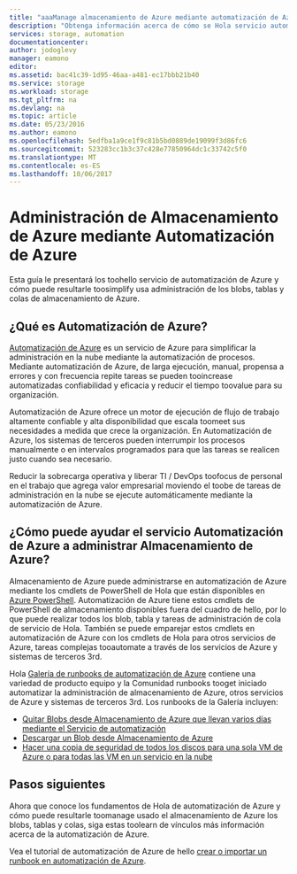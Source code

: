 ```yaml
---
title: "aaaManage almacenamiento de Azure mediante automatización de Azure"
description: "Obtenga información acerca de cómo se Hola servicio automatización de Azure pueden toomanage usado el almacenamiento de Azure a escala."
services: storage, automation
documentationcenter: 
author: jodoglevy
manager: eamono
editor: 
ms.assetid: bac41c39-1d95-46aa-a481-ec17bbb21b40
ms.service: storage
ms.workload: storage
ms.tgt_pltfrm: na
ms.devlang: na
ms.topic: article
ms.date: 05/23/2016
ms.author: eamono
ms.openlocfilehash: 5edfba1a9ce1f9c81b5bd0889de19099f3d86fc6
ms.sourcegitcommit: 523283cc1b3c37c428e77850964dc1c33742c5f0
ms.translationtype: MT
ms.contentlocale: es-ES
ms.lasthandoff: 10/06/2017
---
```

# <a name="managing-azure-storage-using-azure-automation"></a>Administración de Almacenamiento de Azure mediante Automatización de Azure
Esta guía le presentará los toohello servicio de automatización de Azure y cómo puede resultarle toosimplify usa administración de los blobs, tablas y colas de almacenamiento de Azure.

## <a name="what-is-azure-automation"></a>¿Qué es Automatización de Azure?
[Automatización de Azure](https://azure.microsoft.com/services/automation/) es un servicio de Azure para simplificar la administración en la nube mediante la automatización de procesos. Mediante automatización de Azure, de larga ejecución, manual, propensa a errores y con frecuencia repite tareas se pueden tooincrease automatizadas confiabilidad y eficacia y reducir el tiempo toovalue para su organización.

Automatización de Azure ofrece un motor de ejecución de flujo de trabajo altamente confiable y alta disponibilidad que escala toomeet sus necesidades a medida que crece la organización. En Automatización de Azure, los sistemas de terceros pueden interrumpir los procesos manualmente o en intervalos programados para que las tareas se realicen justo cuando sea necesario.

Reducir la sobrecarga operativa y liberar TI / DevOps toofocus de personal en el trabajo que agrega valor empresarial moviendo el toobe de tareas de administración en la nube se ejecute automáticamente mediante la automatización de Azure.

## <a name="how-can-azure-automation-help-manage-azure-storage"></a>¿Cómo puede ayudar el servicio Automatización de Azure a administrar Almacenamiento de Azure?
Almacenamiento de Azure puede administrarse en automatización de Azure mediante los cmdlets de PowerShell de Hola que están disponibles en [Azure PowerShell](https://msdn.microsoft.com/library/azure/jj156055.aspx). Automatización de Azure tiene estos cmdlets de PowerShell de almacenamiento disponibles fuera del cuadro de hello, por lo que puede realizar todos los blob, tabla y tareas de administración de cola de servicio de Hola. También se puede emparejar estos cmdlets en automatización de Azure con los cmdlets de Hola para otros servicios de Azure, tareas complejas tooautomate a través de los servicios de Azure y sistemas de terceros 3rd.

Hola [Galería de runbooks de automatización de Azure](https://azure.microsoft.com/blog/2014/10/07/introducing-the-azure-automation-runbook-gallery/) contiene una variedad de producto equipo y la Comunidad runbooks tooget iniciado automatizar la administración de almacenamiento de Azure, otros servicios de Azure y sistemas de terceros 3rd. Los runbooks de la Galería incluyen:

* [Quitar Blobs desde Almacenamiento de Azure que llevan varios días mediante el Servicio de automatización](https://gallery.technet.microsoft.com/scriptcenter/Remove-Storage-Blobs-that-aae4b761)
* [Descargar un Blob desde Almacenamiento de Azure](https://gallery.technet.microsoft.com/scriptcenter/a-Blob-from-Azure-Storage-6bc13745)
* [Hacer una copia de seguridad de todos los discos para una sola VM de Azure o para todas las VM en un servicio en la nube](https://gallery.technet.microsoft.com/scriptcenter/Backup-all-disks-for-a-ede940d5)

## <a name="next-steps"></a>Pasos siguientes
Ahora que conoce los fundamentos de Hola de automatización de Azure y cómo puede resultarle toomanage usado el almacenamiento de Azure los blobs, tablas y colas, siga estas toolearn de vínculos más información acerca de la automatización de Azure.

Vea el tutorial de automatización de Azure de hello [crear o importar un runbook en automatización de Azure](../../automation/automation-creating-importing-runbook.md).

